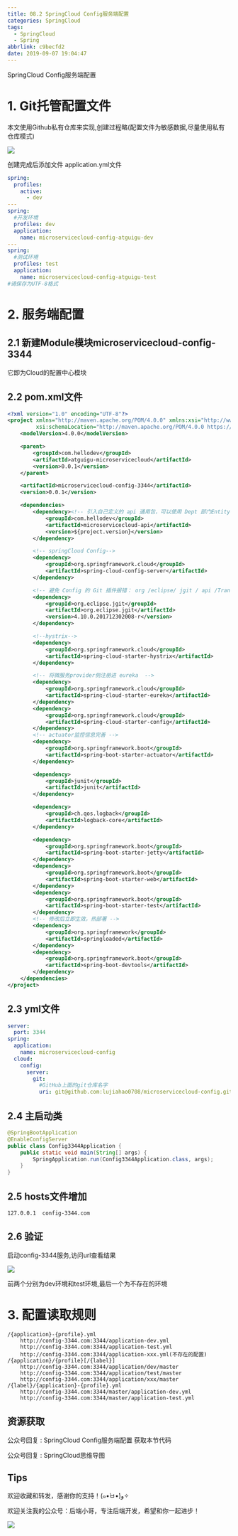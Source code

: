 ```yaml
---
title: 08.2 SpringCloud Config服务端配置
categories: SpringCloud
tags:
  - SpringCloud
  - Spring
abbrlink: c9becfd2
date: 2019-09-07 19:04:47
---
```


SpringCloud Config服务端配置

<!--more-->

# 1. Git托管配置文件
本文使用Github私有仓库来实现,创建过程略(配置文件为敏感数据,尽量使用私有仓库模式)

![](https://raw.githubusercontent.com/lujiahao0708/PicRepo/master/blogPic/SpringCloud/%E5%B0%9A%E7%A1%85%E8%B0%B7-SpringCloud%E6%95%99%E7%A8%8B/08.2%20SpringCloud%20Config%E6%9C%8D%E5%8A%A1%E7%AB%AF%E9%85%8D%E7%BD%AE/1.png)

创建完成后添加文件 application.yml文件

```yaml
spring:
  profiles:
    active:
      - dev
---
spring:
  #开发环境
  profiles: dev
  application:
    name: microservicecloud-config-atguigu-dev
---
spring:
  #测试环境
  profiles: test
  application:
    name: microservicecloud-config-atguigu-test
#请保存为UTF-8格式
```

# 2. 服务端配置
## 2.1  新建Module模块microservicecloud-config-3344
它即为Cloud的配置中心模块

## 2.2 pom.xml文件

```xml
<?xml version="1.0" encoding="UTF-8"?>
<project xmlns="http://maven.apache.org/POM/4.0.0" xmlns:xsi="http://www.w3.org/2001/XMLSchema-instance"
         xsi:schemaLocation="http://maven.apache.org/POM/4.0.0 https://maven.apache.org/xsd/maven-4.0.0.xsd">
    <modelVersion>4.0.0</modelVersion>

    <parent>
        <groupId>com.hellodev</groupId>
        <artifactId>atguigu-microservicecloud</artifactId>
        <version>0.0.1</version>
    </parent>

    <artifactId>microservicecloud-config-3344</artifactId>
    <version>0.0.1</version>

    <dependencies>
        <dependency><!-- 引入自己定义的 api 通用包，可以使用 Dept 部门Entity -->
            <groupId>com.hellodev</groupId>
            <artifactId>microservicecloud-api</artifactId>
            <version>${project.version}</version>
        </dependency>

        <!-- springCloud Config-->
        <dependency>
            <groupId>org.springframework.cloud</groupId>
            <artifactId>spring-cloud-config-server</artifactId>
        </dependency>

        <!-- 避免 Config 的 Git 插件报错： org /eclipse/ jgit / api /TransportConfigCallback  -->
        <dependency>
            <groupId>org.eclipse.jgit</groupId>
            <artifactId>org.eclipse.jgit</artifactId>
            <version>4.10.0.201712302008-r</version>
        </dependency>

        <!--hystrix-->
        <dependency>
            <groupId>org.springframework.cloud</groupId>
            <artifactId>spring-cloud-starter-hystrix</artifactId>
        </dependency>

        <!-- 将微服务provider侧注册进 eureka  -->
        <dependency>
            <groupId>org.springframework.cloud</groupId>
            <artifactId>spring-cloud-starter-eureka</artifactId>
        </dependency>
        <dependency>
            <groupId>org.springframework.cloud</groupId>
            <artifactId>spring-cloud-starter-config</artifactId>
        </dependency>
        <!-- actuator监控信息完善 -->
        <dependency>
            <groupId>org.springframework.boot</groupId>
            <artifactId>spring-boot-starter-actuator</artifactId>
        </dependency>

        <dependency>
            <groupId>junit</groupId>
            <artifactId>junit</artifactId>
        </dependency>

        <dependency>
            <groupId>ch.qos.logback</groupId>
            <artifactId>logback-core</artifactId>
        </dependency>

        <dependency>
            <groupId>org.springframework.boot</groupId>
            <artifactId>spring-boot-starter-jetty</artifactId>
        </dependency>
        <dependency>
            <groupId>org.springframework.boot</groupId>
            <artifactId>spring-boot-starter-web</artifactId>
        </dependency>
        <dependency>
            <groupId>org.springframework.boot</groupId>
            <artifactId>spring-boot-starter-test</artifactId>
        </dependency>
        <!-- 修改后立即生效，热部署 -->
        <dependency>
            <groupId>org.springframework</groupId>
            <artifactId>springloaded</artifactId>
        </dependency>
        <dependency>
            <groupId>org.springframework.boot</groupId>
            <artifactId>spring-boot-devtools</artifactId>
        </dependency>
    </dependencies>
</project>
```

## 2.3 yml文件

```yaml
server:
  port: 3344
spring:
  application:
    name: microservicecloud-config
  cloud:
    config:
      server:
        git:
          #GitHub上面的git仓库名字
          uri: git@github.com:lujiahao0708/microservicecloud-config.git
```

## 2.4 主启动类

```java
@SpringBootApplication
@EnableConfigServer
public class Config3344Application {
    public static void main(String[] args) {
        SpringApplication.run(Config3344Application.class, args);
    }
}
```

## 2.5 hosts文件增加

```jshelllanguage
127.0.0.1  config-3344.com
```

## 2.6 验证
启动config-3344服务,访问url查看结果

![](https://raw.githubusercontent.com/lujiahao0708/PicRepo/master/blogPic/SpringCloud/%E5%B0%9A%E7%A1%85%E8%B0%B7-SpringCloud%E6%95%99%E7%A8%8B/08.2%20SpringCloud%20Config%E6%9C%8D%E5%8A%A1%E7%AB%AF%E9%85%8D%E7%BD%AE/2.png)

前两个分别为dev环境和test环境,最后一个为不存在的环境
# 3. 配置读取规则

    /{application}-{profile}.yml
        http://config-3344.com:3344/application-dev.yml
        http://config-3344.com:3344/application-test.yml
        http://config-3344.com:3344/application-xxx.yml(不存在的配置)
    /{application}/{profile}[/{label}]
        http://config-3344.com:3344/application/dev/master
        http://config-3344.com:3344/application/test/master
        http://config-3344.com:3344/application/xxx/master
    /{label}/{application}-{profile}.yml
        http://config-3344.com:3344/master/application-dev.yml
        http://config-3344.com:3344/master/application-test.yml



## 资源获取
公众号回复 : SpringCloud Config服务端配置 获取本节代码

公众号回复 : SpringCloud思维导图

## Tips
欢迎收藏和转发，感谢你的支持！(๑•̀ㅂ•́)و✧ 

欢迎关注我的公众号：后端小哥，专注后端开发，希望和你一起进步！

![](https://raw.githubusercontent.com/lujiahao0708/PicRepo/master/%E5%85%AC%E4%BC%97%E5%8F%B7%E4%BA%8C%E7%BB%B4%E7%A0%81.jpg)
